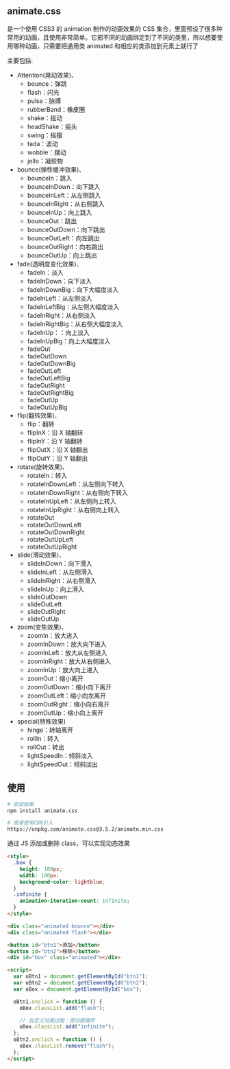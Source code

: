 ## animate.css

是一个使用 CSS3 的 animation 制作的动画效果的 CSS 集合，里面预设了很多种常用的动画，且使用非常简单。它把不同的动画绑定到了不同的类里，所以想要使用哪种动画，只需要把通用类 animated 和相应的类添加到元素上就行了

主要包括:

- Attention(晃动效果)、
  - bounce：弹跳
  - flash：闪光
  - pulse：脉搏
  - rubberBand：橡皮圈
  - shake：摇动
  - headShake：摇头
  - swing：摇摆
  - tada：波动
  - wobble：摆动
  - jello：凝胶物
- bounce(弹性缓冲效果)、
  - bounceIn：跳入
  - bounceInDown：向下跳入
  - bounceInLeft：从左侧跳入
  - bounceInRight：从右侧跳入
  - bounceInUp：向上跳入
  - bounceOut：跳出
  - bounceOutDown：向下跳出
  - bounceOutLeft：向左跳出
  - bounceOutRight：向右跳出
  - bounceOutUp：向上跳出
- fade(透明度变化效果)、
  - fadeIn：淡入
  - fadeInDown：向下淡入
  - fadeInDownBig：向下大幅度淡入
  - fadeInLeft：从左侧淡入
  - fadeInLeftBig：从左侧大幅度淡入
  - fadeInRight：从右侧淡入
  - fadeInRightBig：从右侧大幅度淡入
  - fadeInUp：：向上淡入
  - fadeInUpBig：向上大幅度淡入
  - fadeOut
  - fadeOutDown
  - fadeOutDownBig
  - fadeOutLeft
  - fadeOutLeftBig
  - fadeOutRight
  - fadeOutRightBig
  - fadeOutUp
  - fadeOutUpBig
- flip(翻转效果)、
  - flip：翻转
  - flipInX：沿 X 轴翻转
  - flipInY：沿 Y 轴翻转
  - flipOutX：沿 X 轴翻出
  - flipOutY：沿 Y 轴翻出
- rotate(旋转效果)、
  - rotateIn：转入
  - rotateInDownLeft：从左侧向下转入
  - rotateInDownRight：从右侧向下转入
  - rotateInUpLeft：从左侧向上转入
  - rotateInUpRight：从右侧向上转入
  - rotateOut
  - rotateOutDownLeft
  - rotateOutDownRight
  - rotateOutUpLeft
  - rotateOutUpRight
- slide(滑动效果)、
  - slideInDown：向下滑入
  - slideInLeft：从左侧滑入
  - slideInRight：从右侧滑入
  - slideInUp：向上滑入
  - slideOutDown
  - slideOutLeft
  - slideOutRight
  - slideOutUp
- zoom(变焦效果)、
  - zoomIn：放大进入
  - zoomInDown：放大向下进入
  - zoomInLeft：放大从左侧进入
  - zoomInRight：放大从右侧进入
  - zoomInUp：放大向上进入
  - zoomOut：缩小离开
  - zoomOutDown：缩小向下离开
  - zoomOutLeft：缩小向左离开
  - zoomOutRight：缩小向右离开
  - zoomOutUp：缩小向上离开
- special(特殊效果)
  - hinge：转轴离开
  - rollIn：转入
  - rollOut：转出
  - lightSpeedIn：倾斜淡入
  - lightSpeedOut：倾斜淡出

## 使用

```bash
# 安装依赖
npm install animate.css

# 或者使用CDN引入
https://unpkg.com/animate.css@3.5.2/animate.min.css
```

通过 JS 添加或删除 class，可以实现动态效果

```html
<style>
  .box {
    height: 100px;
    width: 100px;
    background-color: lightblue;
  }
  .infinite {
    animation-iteration-count: infinite;
  }
</style>

<div class="animated bounce"></div>
<div class="animated flash"></div>

<button id="btn1">添加</button>
<button id="btn2">移除</button>
<div id="box" class="animated"></div>

<script>
  var oBtn1 = document.getElementById("btn1");
  var oBtn2 = document.getElementById("btn2");
  var oBox = document.getElementById("box");

  oBtn1.onclick = function () {
    oBox.classList.add("flash");

    // 自定义动画过程：使动画循环
    oBox.classList.add("infinite");
  };
  oBtn2.onclick = function () {
    oBox.classList.remove("flash");
  };
</script>
```
